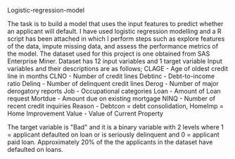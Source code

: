Logistic-regression-model

The task is to build a model that uses the input features to predict whether an applicant will default.
I have used logistic regression modelling and a R script has been attached in which I perform steps such as explore features of the 
data, impute missing data, and assess the performance metrics of the model. 
The dataset used for this project is one obtained from SAS Enterprise Miner. Dataset has 12 input variables and 1 target variable
Input variables and their descriptions are as follows;
CLAGE - Age of oldest credit line in months
CLNO - Number of credit lines
Debtinc - Debt-to-income ratio
Delinq  - Number of delinquent credit lines
Derog   - Number of major derogatory reports
Job     - Occupational categories
Loan    - Amount of Loan request
Mortdue - Amount due on existing mortgage
NINQ    - Number of recent credit inquiries
Reason  - Debtcon = debt consolidation, HomeImp = Home Improvement
Value   - Value of Current Property

The target variable is "Bad" and it is a binary variable with 2 levels where 1 = applicant defaulted on loan or is seriously delinquent and 0 = applicant paid loan. Approximately 20% of the the applicants in the dataset have defaulted on loans. 
